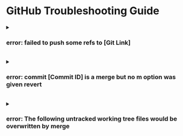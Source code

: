 # GitHub Troubleshooting Guide

<details>
  <summary><h3>error: failed to push some refs to [Git Link]</h3></summary>
  
<b>환경</b> : Windows
<br>
<b>증상</b> : git push 명령어 실행 시 에러 발생
<br>
<b>원인</b> : 원격 저장소와 로컬 저장소의 상태가 서로 상이해서 발생
<br>
<b>해결 방안</b> : git pull 진행 후 push
<br>
<b>참고 링크 : </b> [링크](https://sosoeasy.tistory.com/406)

</details>

<br>

<details>
  <summary><h3>error: commit [Commit ID] is a merge but no m option was given revert</h3></summary>
  
<b>환경</b> : Windows
<br>
<b>증상</b> : git revert [Commit ID] 입력 시 오류 발생
<br>
<b>원인</b> : 병합 커밋을 실제로 의미하는 것이 모호하여 git에서 거부하여 발생
<br>
<b>해결 방안</b> : git cat-file -p [Commit ID], git revert [Commit ID]  -m 1 or 2
```
got cat-file -p b13368f
git revert b13368f -m 1
```
<b>참고 링크 : </b> [링크](https://dev-syhy.tistory.com/44)

</details>

<br>

<details>
  <summary><h3>error: The following untracked working tree files would be overwritten by merge</h3></summary>
  
<b>환경</b> : Windows
<br>
<b>증상</b> : git pull 시 오류 발생
<br>
<b>원인</b> : origin branch와 local branch가 상이하여 발생
<br>
<b>해결 방안</b>
```
git add -A
git stash
git pull
```
<b>참고 링크 : </b> [링크](https://velog.io/@t1dmlgus/The-following-untracked-working-tree-files-would-be-overwritten-by-merge)

</details>
